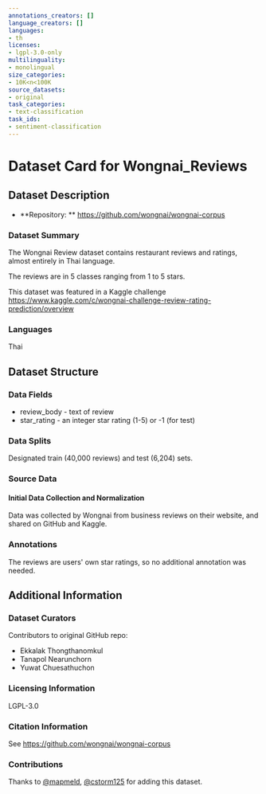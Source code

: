 ```yaml
---
annotations_creators: []
language_creators: []
languages:
- th
licenses:
- lgpl-3.0-only
multilinguality:
- monolingual
size_categories:
- 10K<n<100K
source_datasets:
- original
task_categories:
- text-classification
task_ids:
- sentiment-classification
---
```


# Dataset Card for Wongnai_Reviews

## Dataset Description

- **Repository: ** https://github.com/wongnai/wongnai-corpus

### Dataset Summary

The Wongnai Review dataset contains restaurant reviews and ratings, almost entirely in Thai language.

The reviews are in 5 classes ranging from 1 to 5 stars.

This dataset was featured in a Kaggle challenge https://www.kaggle.com/c/wongnai-challenge-review-rating-prediction/overview

### Languages

Thai

## Dataset Structure

### Data Fields

- review_body - text of review
- star_rating - an integer star rating (1-5) or -1 (for test)

### Data Splits

Designated train (40,000 reviews) and test (6,204) sets.

### Source Data

#### Initial Data Collection and Normalization

Data was collected by Wongnai from business reviews on their website,
and shared on GitHub and Kaggle.

### Annotations

The reviews are users' own star ratings, so no additional annotation was needed.

## Additional Information

### Dataset Curators

Contributors to original GitHub repo:
- Ekkalak Thongthanomkul
- Tanapol Nearunchorn
- Yuwat Chuesathuchon

### Licensing Information

LGPL-3.0

### Citation Information

See https://github.com/wongnai/wongnai-corpus

### Contributions

Thanks to [@mapmeld](https://github.com/mapmeld), [@cstorm125](https://github.com/cstorm125) for adding this dataset.